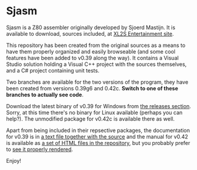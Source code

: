 # Sjasm #

Sjasm is a Z80 assembler originally developed by Sjoerd Mastijn. It is available to download, sources included, at [XL2S Entertainment site](http://home.online.nl/~smastijn/home.html).

This repository has been created from the original sources as a means to have them properly organized and easily browseable (and some cool features have been added to v0.39 along the way). It contains a Visual Studio solution holding a Visual C++ project with the sources themselves, and a C# project containing unit tests.

Two branches are available for the two versions of the program, they have been created from versions 0.39g6 and 0.42c. **Switch to one of these branches to actually see code**.

Download the latest binary of v0.39 for Windows from [the releases section](https://github.com/Konamiman/Sjasm/releases). Sorry, at this time there's no binary for Linux available (perhaps you can help?). The unmodified package for v0.42c is available there as well.

Apart from being included in their repsective packages, the documentation for v0.39 is in [a text file together with the source](https://github.com/Konamiman/Sjasm/blob/v0.39/README.txt) and the manual for v0.42 is available as [a set of HTML files in the repository](https://github.com/Konamiman/Sjasm/tree/v0.42/Manual), but you probably prefer to [see it properly rendered](http://konamiman.bitbucket.org/sjasm-manual).

Enjoy!